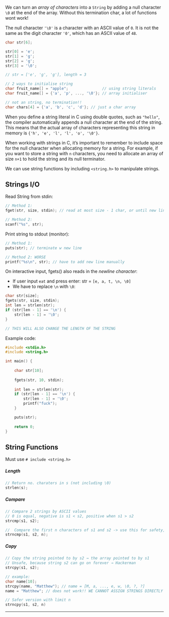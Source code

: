 We can turn an *array of characters* into a `String` by adding a null character `\0` at the end of the array. Without this termination char, a lot of functions wont work!

The null character `'\0'` is a character with an ASCII value of `0`. It is not the same as the digit character `'0'`, which has an ASCII value of `48`. 

```c
char str[6];

str[0] = 'e';
str[1] = 'g';
str[2] = 'g';
str[3] = '\0';

// str = ['e', 'g', 'g'], length = 3

// 2 ways to initialise string
char fruit_name[] = "apple";               // using string literals
char fruit_name[] = {'a', 'p', ..., '\0'}; // array initialiser

// not an string, no termination!!
char chars[4] = {'a', 'b', 'c', 'd'}; // just a char array
```

When you define a string literal in C using double quotes, such as `"hello"`, the compiler automatically appends a null character at the end of the string. This means that the actual array of characters representing this string in memory is `{'h', 'e', 'l', 'l', 'o', '\0'}`.

When working with strings in C, it’s important to remember to include space for the null character when allocating memory for a string. For example, if you want to store a string with `n` characters, you need to allocate an array of size `n+1` to hold the string and its null terminator.

We can use string functions by including `<string.h>` to manipulate strings.
## Strings I/O

Read String from stdin:

```C
// Method 1:
fget(str, size, stdin); // read at most size - 1 char, or until new line \n is detected

// Method 2:
scanf("%s", str);
```

Print string to stdout (monitor):

```C
// Method 1:
puts(str); // terminate w new line

// Method 2: WORSE
printf("%s\n", str); // have to add new line manually
```

On interactive input, fgets() also reads in the *newline character*:
- If user input `eat` and press enter:  str = `[e, a, t, \n, \0]`
- We have to replace `\n` with `\0`:

```C
char str[size];
fgets(str, size, stdin);
int len = strlen(str);
if (str[len - 1] == '\n') {
	str[len - 1] = '\0';
} 

// THIS WILL ALSO CHANGE THE LENGTH OF THE STRING
```

Example code: 
```C
#include <stdio.h>
#include <string.h>

int main() {
    
    char str[10];
    
    fgets(str, 10, stdin);
    
    int len = strlen(str);
    if (str[len - 1] == '\n') {
	    str[len - 1] = '\0';
	    printf("fuck"); 
    }

	puts(str);
    
    return 0;
}
```

## String Functions

Must use `# include <string.h>`

##### Length
```C
// Return no. charaters in s (not including \0)
strlen(s);
```

##### Compare
```C
// Compare 2 strings by ASCII values
// 0 is equal, negative is s1 < s2, positive when s1 > s2
strcmp(s1, s2);

//  Compare the first n characters of s1 and s2 -> use this for safety, because u limit number of char compared
strncmp(s1, s2, n); 
```

##### Copy
```C
// Copy the string pointed to by s2 → the array pointed to by s1
// Unsafe, because string s2 can go on forever → Hackerman
strcpy(s1, s2);

// example:
char name[10];
strcpy(name, "Matthew"); // name = [M, a, ..., e, w, \0, ?, ?]
name = "Matthew"; // does not work!! WE CANNOT ASSIGN STRINGS DIRECTLY SINCE STRING IS AN ARRAY!

// Safer version with limit n
strncpy(s1, s2, n)
```

---